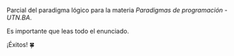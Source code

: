 Parcial del paradigma lógico para la materia _Paradigmas de programación - UTN.BA_.

Es importante que leas todo el enunciado. 

¡Éxitos! :four_leaf_clover: